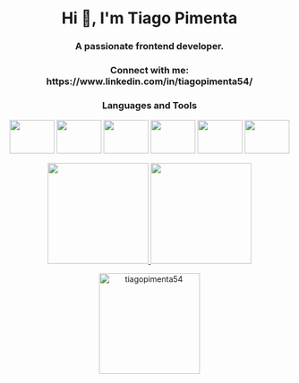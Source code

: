 <h1 align="center">Hi 👋, I'm Tiago Pimenta</h1>
<h3 align="center">A passionate frontend developer.</h3>

<h3 align="center">Connect with me: https://www.linkedin.com/in/tiagopimenta54/ </h3>

<h3 align="center">Languages and Tools</h3>

<p align="center">
  
  <img height="60" width="80" src="https://cdn.jsdelivr.net/gh/devicons/devicon/icons/javascript/javascript-original.svg" />
  <img height="60" width="80" src="https://cdn.jsdelivr.net/gh/devicons/devicon/icons/typescript/typescript-original.svg" />
  <img height="60" width="80" src="https://cdn.jsdelivr.net/gh/devicons/devicon/icons/vuejs/vuejs-original.svg" />
  <img height="60" width="80" src="https://cdn.jsdelivr.net/gh/devicons/devicon/icons/react/react-original.svg" />
  <img height="60" width="80" src="https://cdn.jsdelivr.net/gh/devicons/devicon/icons/nodejs/nodejs-original.svg" />
  <img height="60" width="80" src="https://cdn.jsdelivr.net/gh/devicons/devicon/icons/html5/html5-original.svg" /> 
  
  
  </p>

<div align="center">
  <a href="https://github.com/TiagoPimenta54">
  <img height="180em" src="https://github-readme-stats.vercel.app/api?username=TiagoPimenta54&show_icons=true&theme=dark&include_all_commits=true&count_private=true"/>
  <img height="180em" src="https://github-readme-stats.vercel.app/api/top-langs/?username=TiagoPimenta54&layout=compact&langs_count=7&theme=dark"/>
</div>



<p align="center" ><img height="180em" src="https://github-readme-streak-stats.herokuapp.com/?user=tiagopimenta54&" alt="tiagopimenta54" /></p>


  
